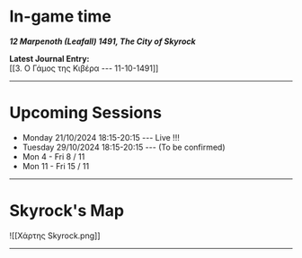 # In-game time

***12 Marpenoth (Leafall) 1491, The City of Skyrock***


**Latest Journal Entry:**  
[[3. Ο Γάμος της Κιβέρα --- 11-10-1491]]

---

# Upcoming Sessions

- Monday 21/10/2024 18:15-20:15 --- Live !!!
- Tuesday 29/10/2024 18:15-20:15 --- (To be confirmed)
- Mon 4 - Fri 8 / 11
- Mon 11 - Fri 15 / 11


---

# Skyrock's Map

![[Χάρτης Skyrock.png]]

---


